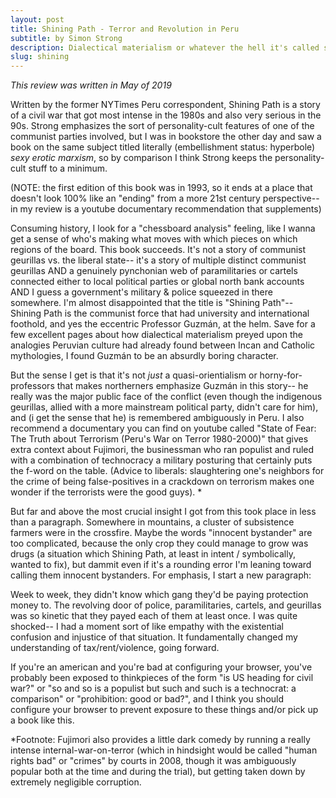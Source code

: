 ```yaml
---
layout: post
title: Shining Path - Terror and Revolution in Peru
subtitle: by Simon Strong
description: Dialectical materialism or whatever the hell it's called seems really dumb
slug: shining
---
```

_This review was written in May of 2019_

Written by the former NYTimes Peru correspondent, Shining Path is a story of a civil war that got most intense in the 1980s and also very serious in the 90s. Strong emphasizes the sort of personality-cult features of one of the communist parties involved, but I was in bookstore the other day and saw a book on the same subject titled literally (embellishment status: hyperbole) *sexy erotic marxism*, so by comparison I think Strong keeps the personality-cult stuff to a minimum.

(NOTE: the first edition of this book was in 1993, so it ends at a place that doesn't look 100% like an "ending" from a more 21st century perspective-- in my review is a youtube documentary recommendation that supplements)

Consuming history, I look for a "chessboard analysis" feeling, like I wanna get a sense of who's making what moves with which pieces on which regions of the board. This book succeeds. It's not a story of communist geurillas vs. the liberal state-- it's a story of multiple distinct communist geurillas AND a genuinely pynchonian web of paramilitaries or cartels connected either to local political parties or global north bank accounts AND I guess a government's military & police squeezed in there somewhere. I'm almost disappointed that the title is "Shining Path"-- Shining Path is the communist force that had university and international foothold, and yes the eccentric Professor Guzmán, at the helm. Save for a few excellent pages about how dialectical materialism preyed upon the analogies Peruvian culture had already found between Incan and Catholic mythologies, I found Guzmán to be an absurdly boring character.

But the sense I get is that it's not *just* a quasi-orientialism or horny-for-professors that makes northerners emphasize Guzmán in this story-- he really was the major public face of the conflict (even though the indigenous geurillas, allied with a more mainstream political party, didn't care for him), and (i get the sense that he) is remembered ambiguously in Peru. I also recommend a documentary you can find on youtube called "State of Fear: The Truth about Terrorism (Peru's War on Terror 1980-2000)" that gives extra context about Fujimori, the businessman who ran populist and ruled with a combination of technocracy a military posturing that certainly puts the f-word on the table. (Advice to liberals: slaughtering one's neighbors for the crime of being false-positives in a crackdown on terrorism makes one wonder if the terrorists were the good guys). *

But far and above the most crucial insight I got from this took place in less than a paragraph. Somewhere in mountains, a cluster of subsistence farmers were in the crossfire. Maybe the words "innocent bystander" are too complicated, because the only crop they could manage to grow was drugs (a situation which Shining Path, at least in intent / symbolically, wanted to fix), but dammit even if it's a rounding error I'm leaning toward calling them innocent bystanders. For emphasis, I start a new paragraph:

Week to week, they didn't know which gang they'd be paying protection money to. The revolving door of police, paramilitaries, cartels, and geurillas was so kinetic that they payed each of them at least once. I was quite shocked-- I had a moment sort of like empathy with the existential confusion and injustice of that situation. It fundamentally changed my understanding of tax/rent/violence, going forward.

If you're an american and you're bad at configuring your browser, you've probably been exposed to thinkpieces of the form "is US heading for civil war?" or "so and so is a populist but such and such is a technocrat: a comparison" or "prohibition: good or bad?", and I think you should configure your browser to prevent exposure to these things and/or pick up a book like this.

*Footnote: Fujimori also provides a little dark comedy by running a really intense internal-war-on-terror (which in hindsight would be called "human rights bad" or "crimes" by courts in 2008, though it was ambiguously popular both at the time and during the trial), but getting taken down by extremely negligible corruption. 
